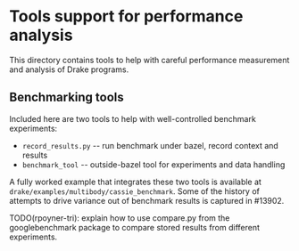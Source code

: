 # Tools support for performance analysis

This directory contains tools to help with careful performance measurement and
analysis of Drake programs.

## Benchmarking tools

Included here are two tools to help with well-controlled benchmark experiments:

 * `record_results.py` -- run benchmark under bazel, record context and results
 * `benchmark_tool` -- outside-bazel tool for experiments and data handling

A fully worked example that integrates these two tools is available at
`drake/examples/multibody/cassie_benchmark`. Some of the history of attempts to
drive variance out of benchmark results is captured in #13902.

TODO(rpoyner-tri): explain how to use compare.py from the googlebenchmark
package to compare stored results from different experiments.
